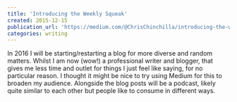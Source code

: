 ```yaml
---
title: 'Introducing the Weekly Squeak'
created: 2015-12-15
publication_url: 'https://medium.com/@ChrisChinchilla/introducing-the-weekly-squeak-a46de6f38841#.pb9z5vu0u'
categories: writing 
---
```


In 2016 I will be starting/restarting a blog for more diverse and random matters. Whilst I am now (wow!) a professional writer and blogger, that gives me less time and outlet for things I just feel like saying, for no particular reason. I thought it might be nice to try using Medium for this to broaden my audience. Alongside the blog posts will be a podcast, likely quite similar to each other but people like to consume in different ways.